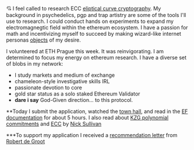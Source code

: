 :cupid: I feel called to research ECC [eliptical curve cryptography](https://blockchainhippy.io/2020/06/23/forking/). My background in psychedelics, pgp and trap artistry are some of the tools I'll use to research. I could conduct hands on experiments to expand my electromagnegtic field within the ethereum ecosystem. I have a passion for math and incentivizing myself to succeed by making wizard-like internet personas [objects](https://antilop.cc/sr/users/selfsovereignty/threads/20121227-0612-I_fantasize_about_having_sex_with_you_people.html) of my desire. 

I volunteered at ETH Prague this week. It was reinvigorating. I am determined to focus my energy on ethereum research. I have a diverse set of blobs in my network:  
+ I study markets and medium of exchange
+ chameleon-style investigative skills IRL
+ passionate devotion to core
+ gold star status as a solo staked Ethereum Validator
+ **dare i say** God-Given direction... to this protocol. 


**Today I submit the application, watched the [town hall](https://www.youtube.com/watch?v=ovwXAgP9LS8&t=1485s), and read in the [EF documentation](https://ethereum.org/en/roadmap/danksharding/) for about 5 hours. I also read about [KZG polynomial commitments](https://dankradfeist.de/ethereum/2020/06/16/kate-polynomial-commitments.html) and [ECC](https://blog.cloudflare.com/a-relatively-easy-to-understand-primer-on-elliptic-curve-cryptography/) by [Nick Sullivan](https://twitter.com/grittygrease)

***To support my application I received a [recommendation letter](https://drive.google.com/drive/u/0/my-drive)
 from [Robert de Groot](https://linkedin.com/in/dotrego)



